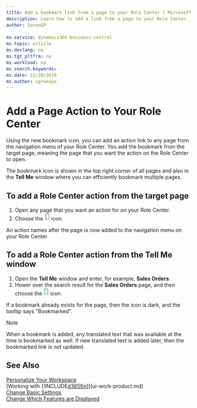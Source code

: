 ```yaml
---
title: Add a bookmark link from a page to your Role Center | Microsoft Docs
description: Learn how to add a link from a page to your Role Center.
author: SorenGP

ms.service: dynamics365-business-central
ms.topic: article
ms.devlang: na
ms.tgt_pltfrm: na
ms.workload: na
ms.search.keywords:
ms.date: 11/20/2019
ms.author: sgroespe
---
```


# Add a Page Action to Your Role Center
Using the new bookmark icon, you can add an action link to any page from the navigation menu of your Role Center. You add the bookmark from the target page, meaning the page that you want the action on the Role Center to open.

The bookmark icon is shown in the top right corner of all pages and also in the **Tell Me** window where you can efficiently bookmark multiple pages.

## To add a Role Center action from the target page
1. Open any page that you want an action for on your Role Center.
2. Choose the ![Bookmark](media/ui_bookmark_icon.png "Bookmark") icon.

An action names after the page is now added to the navigation menu on your Role Center.

## To add a Role Center action from the Tell Me window
1. Open the **Tell Me** window and enter, for example, **Sales Orders**.
2. Hower over the search result for the **Sales Orders** page, and then choose the ![Bookmark](media/ui_bookmark_icon.png "Bookmark") icon.

If a bookmark already exists for the page, then the icon is dark, and the tooltip says "Bookmarked".

> [!NOTE]  
> When a bookmark is added, any translated text that was available at the time is bookmarked as well. If new translated text is added later, then the bookmarked link is not updated.

## See Also
[Personalize Your Workspace](ui-personalization-user.md)  
[Working with [!INCLUDE[d365fin](includes/d365fin_md.md)]](ui-work-product.md)  
[Change Basic Settings](ui-change-basic-settings.md)  
[Change Which Features are Displayed](ui-experiences.md)  
